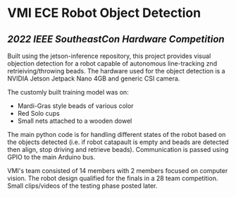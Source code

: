 # VMI ECE Robot Object Detection
## _2022 IEEE SoutheastCon Hardware Competition_

Built using the jetson-inference repository, this project provides visual objection detection for a robot capable of autonomous line-tracking znd retrieiving/throwing beads. The hardware used for the object detection is a NVIDIA Jetson Jetpack Nano 4GB and generic CSI camera.

The customly built training model was on:
- Mardi-Gras style beads of various color
- Red Solo cups
- Small nets attached to a wooden dowel

The main python code is for handling different states of the robot based on the objects detected (i.e. if robot catapault is empty and beads are detected then align, stop driving and retrieve beads). Communication is passed using GPIO to the main Arduino bus.

VMI's team consisted of 14 members with 2 members focused on computer vision. The robot design qualified for the finals in a 28 team competition. Small clips/videos of the testing phase posted later.
